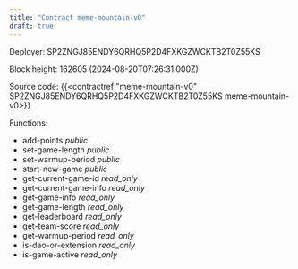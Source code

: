 ```yaml
---
title: "Contract meme-mountain-v0"
draft: true
---
```

Deployer: SP2ZNGJ85ENDY6QRHQ5P2D4FXKGZWCKTB2T0Z55KS


 



Block height: 162605 (2024-08-20T07:26:31.000Z)

Source code: {{<contractref "meme-mountain-v0" SP2ZNGJ85ENDY6QRHQ5P2D4FXKGZWCKTB2T0Z55KS meme-mountain-v0>}}

Functions:

* add-points _public_
* set-game-length _public_
* set-warmup-period _public_
* start-new-game _public_
* get-current-game-id _read_only_
* get-current-game-info _read_only_
* get-game-info _read_only_
* get-game-length _read_only_
* get-leaderboard _read_only_
* get-team-score _read_only_
* get-warmup-period _read_only_
* is-dao-or-extension _read_only_
* is-game-active _read_only_
